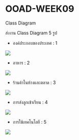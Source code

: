 # OOAD-WEEK09
Class Diagram

  ส่งงาน Class Diagram 5 รูป
   
* องค์ประกอบของประเทศ : 1

![](http://www.plantuml.com/plantuml/img/JOwn3eCm34JtV4L6El03J5ImTECNeX1Lbe9TsKub_XudYDBjzCvtlb4qi9OjkuaAAk-U-julJ5_0c7vmyCzr0mHH3Wg4tUFVKgEnOZ5-PLlH1BhVPF2IwHrQsensCTTEYEekSGwWJydjaxkbvPV4GlYQtPXmjTK7)

* อาหาร : 2

![](http://www.plantuml.com/plantuml/img/SoWkIImgAStDuNBBpqzHiAdHrLN80x9oKf44YZAJaRWPYRb9fKNfgKLS8E2GcfS2r0u0)

* ร้านค้าในห้างและตลาด : 3

![](http://www.plantuml.com/plantuml/img/ZP51JiCm44NNzIbyWTx0YagBw8e5Oe5OJf9fQddiiSPEgnHnTnoYAWOsxFv_u-y_bdSfW-JHarB9sH11mEkE82NzeJPxwDmWF8R-mCIYemrERHv4-Be0mRwSOkbH5l0QnORXA8ZXJzoO9-QcqMzdXFmZTf-qDABwh3P96GKvJn4FltTvHoA-Bat_2HYZIuakBO_M7mKcfPv176PjJDCKJNHNtvItMtt1F626bh2c0mZPhYOdcywrz_C3bojdosLiLpl1n9LrfqwlphjLHtkxmMfRQErBX89s6Fhvpxu0)

* การส่งลูกเข้าเรียน : 4

![](http://www.plantuml.com/plantuml/img/JP31RiCm28RlF0LIpr7VOEfQQRtijCkq8tM8RSM1p2QgedNlFYTTeqeS3DyF_FXGZB9DGm8eVPIHCWru8TVxh9EqJfDcV1MBtnEVCxFipvhQ9wrBLCfnQpYj3P-1oMudpT8blN8-fea1LYc-qH3JZBlCRJDpgXn4ZJ5nPwZTnZMJU0P42x5WZUuEhYI6fbX9uUKP62ywBwNYWce2bXQNaV2OrJIt5_od26CrIvuV-MwCqk_Vem-sdCRoeUtNwWj_wewxQMDoWVEM5vkgqfwu2r9FztCjBV4BSAW-wiV-0G00)


* การใช้เทคโนโลยี : 5

![](http://www.plantuml.com/plantuml/img/RP312i8m44Jl-nK37ZpLWqX1y20KSXRq1zAurj8q6veK5VNVJHL5fNlOovkP7NOTekvYtrgQOkjj7L6xA5Z0wue33Hlpyvp8M1q2TcoEJgnK5qoAGgay9tAwvU2rOKHTMewOABLS5iMLa6RsPLdTiWn975Bg4mA7v2j56gp-qBZvBNz9xZ_7sR8_YkDNCwKm5DXm5yG1oMkqjIefQIJtmrBa7pFI-ZvoDpj9rz2QtJvzwm40)
